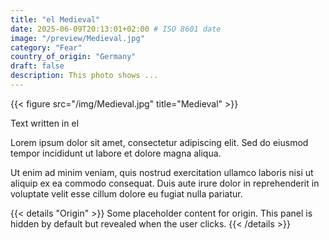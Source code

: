 ```yaml
---
title: "el Medieval"
date: 2025-06-09T20:13:01+02:00 # ISO 8601 date
image: "/preview/Medieval.jpg"
category: "Fear"
country_of_origin: "Germany"
draft: false
description: This photo shows ...
---
```


{{< figure src="/img/Medieval.jpg" title="Medieval" >}}

Text written in el

Lorem ipsum dolor sit amet, consectetur adipiscing elit. Sed do eiusmod tempor incididunt ut labore et dolore magna aliqua.

Ut enim ad minim veniam, quis nostrud exercitation ullamco laboris nisi ut aliquip ex ea commodo consequat. Duis aute irure dolor in reprehenderit in voluptate velit esse cillum dolore eu fugiat nulla pariatur.


{{< details "Origin" >}}
Some placeholder content for origin. This panel is hidden by default but revealed when the user clicks.
{{< /details >}}

